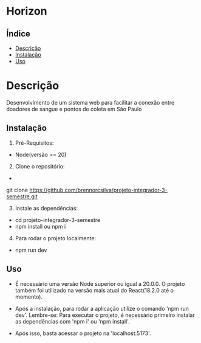 # Horizon

## Índice 
- [Descrição](#descrição)
- [Instalação](#instalação)
- [Uso](#uso)

# Descrição
Desenvolvimento de um sistema web para facilitar a conexão entre doadores de sangue e pontos de coleta em São Paulo

## Instalação
1. Pré-Requisitos: 
- Node(versão >= 20)

2. Clone o repositório:
- ``` bash
git clone https://github.com/brennorcsilva/projeto-integrador-3-semestre.git

3. Instale as dependências:
- cd projeto-integrador-3-semestre
- npm install ou npm i

4. Para rodar o projeto localmente:
- npm run dev

## Uso
- É necessário uma versão Node superior ou igual a 20.0.0. O projeto também foi utilizado na versão mais atual do React(18.2.0 até o momento).

- Após a instalação, para rodar a aplicação utilize o comando 'npm run dev'. Lembre-se: Para executar o projeto, é necessário primeiro instalar as dependências com 'npm i' ou 'npm install'.

- Após isso, basta acessar o projeto na 'localhost:5173'.
